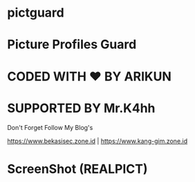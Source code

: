 # pictguard
# Picture Profiles Guard 

# CODED WITH ♥ BY ARIKUN
# SUPPORTED BY Mr.K4hh

Don't Forget Follow My Blog's

https://www.bekasisec.zone.id | https://www.kang-gim.zone.id

# ScreenShot (REALPICT)



